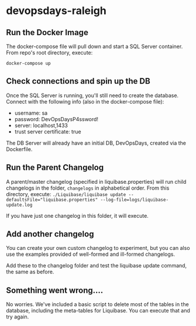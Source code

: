 # devopsdays-raleigh

## Run the Docker Image

The docker-compose file will pull down and start a SQL Server container. From repo's root directory, execute:

`docker-compose up`

## Check connections and spin up the DB

Once the SQL Server is running, you'll still need to create the database. Connect with the following info (also in the docker-compose file):

* username: sa
* password: DevOpsDaysP4ssword!
* server: localhost,1433
* trust server certificate: true

The DB Server will already have an initial DB, DevOpsDays, created via the Dockerfile.

## Run the Parent Changelog

A parent/master changelog (specified in liquibase.properties) will run child changelogs in the folder, `changelogs` in alphabetical order. From this directory, execute:
`./Liquibase/liquibase update --defaultsFile="liquibase.properties" --log-file=logs/liquibase-update.log`

If you have just one changelog in this folder, it will execute.

## Add another changelog

You can create your own custom changelog to experiment, but you can also use the examples provided of well-formed and ill-formed changelogs. 

Add these to the changelog folder and test the liquibase update command, the same as before.

## Something went wrong....
No worries. We've included a basic script to delete most of the tables in the database, including the meta-tables for Liquibase. You can execute that and try again.